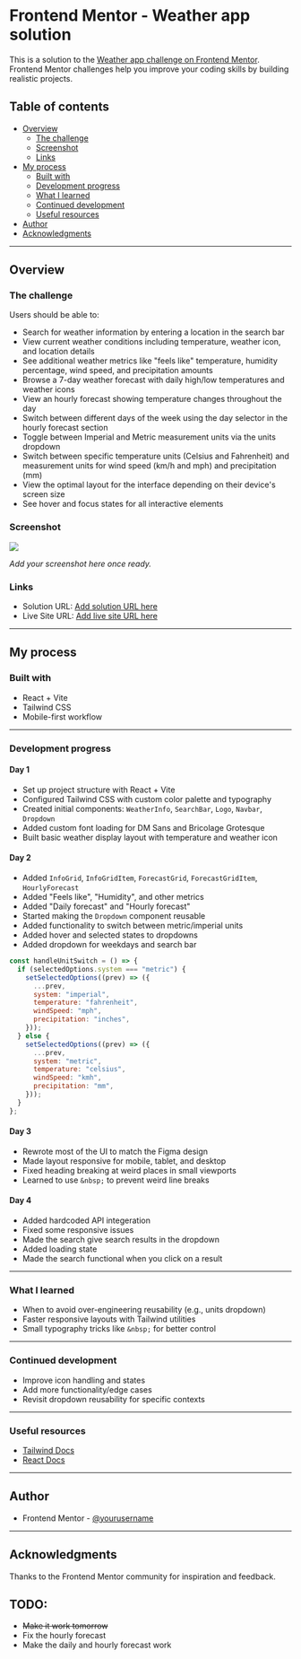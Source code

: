 # Frontend Mentor - Weather app solution

This is a solution to the [Weather app challenge on Frontend Mentor](https://www.frontendmentor.io/challenges/weather-app-K1FhddVm49). Frontend Mentor challenges help you improve your coding skills by building realistic projects.

## Table of contents

- [Overview](#overview)
  - [The challenge](#the-challenge)
  - [Screenshot](#screenshot)
  - [Links](#links)
- [My process](#my-process)
  - [Built with](#built-with)
  - [Development progress](#development-progress)
  - [What I learned](#what-i-learned)
  - [Continued development](#continued-development)
  - [Useful resources](#useful-resources)
- [Author](#author)
- [Acknowledgments](#acknowledgments)

---

## Overview

### The challenge

Users should be able to:

- Search for weather information by entering a location in the search bar
- View current weather conditions including temperature, weather icon, and location details
- See additional weather metrics like "feels like" temperature, humidity percentage, wind speed, and precipitation amounts
- Browse a 7-day weather forecast with daily high/low temperatures and weather icons
- View an hourly forecast showing temperature changes throughout the day
- Switch between different days of the week using the day selector in the hourly forecast section
- Toggle between Imperial and Metric measurement units via the units dropdown
- Switch between specific temperature units (Celsius and Fahrenheit) and measurement units for wind speed (km/h and mph) and precipitation (mm)
- View the optimal layout for the interface depending on their device's screen size
- See hover and focus states for all interactive elements

### Screenshot

![](./screenshot.jpg)

_Add your screenshot here once ready._

### Links

- Solution URL: [Add solution URL here](https://your-solution-url.com)
- Live Site URL: [Add live site URL here](https://your-live-site-url.com)

---

## My process

### Built with

- React + Vite
- Tailwind CSS
- Mobile-first workflow

---

### Development progress

#### Day 1

- Set up project structure with React + Vite
- Configured Tailwind CSS with custom color palette and typography
- Created initial components: `WeatherInfo`, `SearchBar`, `Logo`, `Navbar`, `Dropdown`
- Added custom font loading for DM Sans and Bricolage Grotesque
- Built basic weather display layout with temperature and weather icon

#### Day 2

- Added `InfoGrid`, `InfoGridItem`, `ForecastGrid`, `ForecastGridItem`, `HourlyForecast`
- Added "Feels like", "Humidity", and other metrics
- Added "Daily forecast" and "Hourly forecast"
- Started making the `Dropdown` component reusable
- Added functionality to switch between metric/imperial units
- Added hover and selected states to dropdowns
- Added dropdown for weekdays and search bar

```jsx
const handleUnitSwitch = () => {
  if (selectedOptions.system === "metric") {
    setSelectedOptions((prev) => ({
      ...prev,
      system: "imperial",
      temperature: "fahrenheit",
      windSpeed: "mph",
      precipitation: "inches",
    }));
  } else {
    setSelectedOptions((prev) => ({
      ...prev,
      system: "metric",
      temperature: "celsius",
      windSpeed: "kmh",
      precipitation: "mm",
    }));
  }
};
```

#### Day 3

- Rewrote most of the UI to match the Figma design
- Made layout responsive for mobile, tablet, and desktop
- Fixed heading breaking at weird places in small viewports
- Learned to use `&nbsp;` to prevent weird line breaks

#### Day 4

- Added hardcoded API integeration
- Fixed some responsive issues
- Made the search give search results in the dropdown
- Added loading state
- Made the search functional when you click on a result

---

### What I learned

- When to avoid over-engineering reusability (e.g., units dropdown)
- Faster responsive layouts with Tailwind utilities
- Small typography tricks like `&nbsp;` for better control

---

### Continued development

- Improve icon handling and states
- Add more functionality/edge cases
- Revisit dropdown reusability for specific contexts

---

### Useful resources

- [Tailwind Docs](https://tailwindcss.com/docs)
- [React Docs](https://react.dev/)

---

## Author

- Frontend Mentor - [@yourusername](https://www.frontendmentor.io/profile/yourusername)

---

## Acknowledgments

Thanks to the Frontend Mentor community for inspiration and feedback.

## TODO:

- ~~Make it work tomorrow~~
- Fix the hourly forecast
- Make the daily and hourly forecast work
